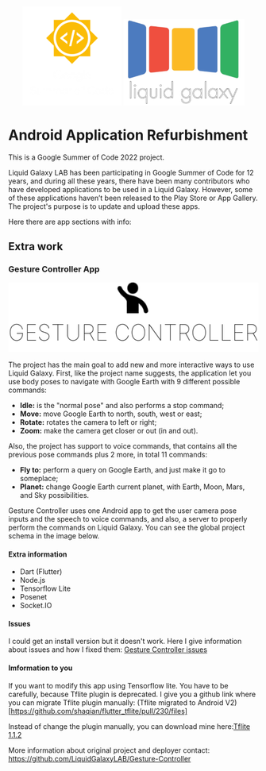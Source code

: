 
<div align="center">
    <img src="./Images/logo3.png" width="200" height="200" alt="css-in-readme">
    <img src="./Images/LGlogo1.png" width="243" height="175" alt="css-in-readme">
</div>

# Android Application Refurbishment
This is a Google Summer of Code 2022 project. 

Liquid Galaxy LAB has been participating in Google Summer of Code for 12 years,
and during all these years, there have been many contributors who have developed applications to be used in a Liquid Galaxy.
However, some of these applications haven’t been released to the Play Store or App Gallery.
The project's purpose is to update and upload these apps.

Here there are app sections with info:

## Extra work
### Gesture Controller App
<div align="left">
    <img src="./Images/Gesture logo.png"  alt="css-in-readme">
   
</div>

The project has the main goal to add new and more interactive ways to use Liquid Galaxy. First, like the project name suggests, the application let you use body poses to navigate with Google Earth with 9 different possible commands:
- **Idle:** is the "normal pose" and also performs a stop command;
- **Move:** move Google Earth to north, south, west or east;
- **Rotate:** rotates the camera to left or right;
- **Zoom:** make the camera get closer or out (in and out).

Also, the project has support to voice commands, that contains all the previous pose commands plus 2 more, in total 11 commands:
- **Fly to:** perform a query on Google Earth, and just make it go to someplace;
- **Planet:** change Google Earth current planet, with Earth, Moon, Mars, and Sky possibilities.

Gesture Controller uses one Android app to get the user camera pose inputs and the speech to voice commands, and also, a server to properly perform the commands on Liquid Galaxy. You can see the global project schema in the image below.
#### Extra information 
- Dart (Flutter)
- Node.js
- Tensorflow Lite
- Posenet
- Socket.IO
#### Issues
I could get an install version but it doesn't work. Here I give information about issues and how I fixed them:
[Gesture Controller issues](https://docs.google.com/document/d/1qSUQTHxO0o3saJjRrHU0gRuxavHR5tvowl52eNscIYM/edit?usp=sharing)

#### Imformation to you
If you want to modify this app using Tensorflow lite. You have to be carefully, because Tflite plugin is deprecated. I give you a github link where you can migrate Tflite plugin manually: (Tflite migrated to Android V2)[https://github.com/shaqian/flutter_tflite/pull/230/files] 

Instead of change the plugin manually, you can download mine here:[Tflite 1.1.2](https://drive.google.com/file/d/1jzsISIUbbOBSuDL_mSPuKLQA2XswQqm-/view?usp=sharing) 

More information about original project and deployer contact: https://github.com/LiquidGalaxyLAB/Gesture-Controller
